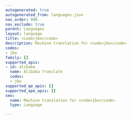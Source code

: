 ```yaml
---
autogenerated: true
autogenerated_from: languages.json
nav_order: 999
nav_exclude: true
parent: Languages
layout: language
title: <code>jbo</code>
description: Machine translation for <code>jbo</code>
codes:
- jbo
family: []
supported_apis:
- id: alibaba
  name: Alibaba Translate
  codes:
  - jbo
supported_qe_apis: []
supported_ape_apis: []
seo:
  name: Machine translation for <code>jbo</code>
  type: Language

---
```


